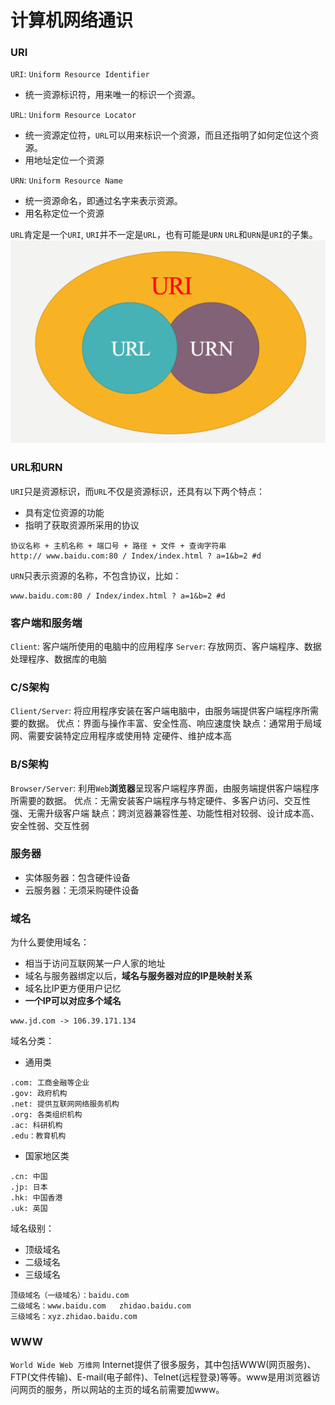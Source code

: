 # 计算机网络通识

### URI

`URI`: `Uniform Resource Identifier`

- 统一资源标识符，用来唯一的标识一个资源。

`URL`: `Uniform Resource Locator`

- 统一资源定位符，`URL`可以用来标识一个资源，而且还指明了如何定位这个资源。
- 用地址定位一个资源

`URN`: `Uniform Resource Name`

- 统一资源命名，即通过名字来表示资源。
- 用名称定位一个资源

`URL`肯定是一个`URI`, `URI`并不一定是`URL`，也有可能是`URN`
`URL`和`URN`是`URI`的子集。
![image.png](../pics/1697470182197-9e5c22d2-cdad-4fc8-8c05-a0b167fb1442.png)

### URL和URN

`URI`只是资源标识，而`URL`不仅是资源标识，还具有以下两个特点：

- 具有定位资源的功能
- 指明了获取资源所采用的协议

```http
协议名称 + 主机名称 + 端口号 + 路径 + 文件 + 查询字符串
http:// www.baidu.com:80 / Index/index.html ? a=1&b=2 #d
```

`URN`只表示资源的名称，不包含协议，比如：

```http
www.baidu.com:80 / Index/index.html ? a=1&b=2 #d
```

### 客户端和服务端

`Client`:  客户端所使用的电脑中的应用程序
`Server`:  存放网页、客户端程序、数据处理程序、数据库的电脑

### C/S架构

`Client/Server`: 将应用程序安装在客户端电脑中，由服务端提供客户端程序所需要的数据。
优点：界面与操作丰富、安全性高、响应速度快
缺点：通常用于局域网、需要安装特定应用程序或使用特 定硬件、维护成本高

### B/S架构

`Browser/Server`: 利用`Web`**浏览器**呈现客户端程序界面，由服务端提供客户端程序所需要的数据。
优点：无需安装客户端程序与特定硬件、多客户访问、交互性强、无需升级客户端
缺点：跨浏览器兼容性差、功能性相对较弱、设计成本高、安全性弱、交互性弱

### 服务器

- 实体服务器：包含硬件设备
- 云服务器：无须采购硬件设备

### 域名

为什么要使用域名：

- 相当于访问互联网某一户人家的地址
- 域名与服务器绑定以后，**域名与服务器对应的IP是映射关系**
- 域名比IP更方便用户记忆
- **一个IP可以对应多个域名**

```http
www.jd.com -> 106.39.171.134
```

域名分类：

   - 通用类

```plain
.com: 工商金融等企业   
.gov: 政府机构  
.net: 提供互联网网络服务机构   
.org: 各类组织机构
.ac: 科研机构   
.edu：教育机构    
```

   - 国家地区类

```
.cn: 中国
.jp: 日本
.hk: 中国香港
.uk: 英国
```

域名级别：

- 顶级域名
- 二级域名
- 三级域名

```
顶级域名（一级域名）：baidu.com
二级域名：www.baidu.com   zhidao.baidu.com
三级域名：xyz.zhidao.baidu.com
```

### WWW

`World Wide Web 万维网`
Internet提供了很多服务，其中包括WWW(网页服务)、FTP(文件传输)、E-mail(电子邮件)、Telnet(远程登录)等等。www是用浏览器访问网页的服务，所以网站的主页的域名前需要加www。